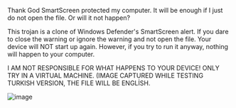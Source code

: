 Thank God SmartScreen protected my computer. It will be enough if I just do not open the file. Or will it not happen?

This trojan is a clone of Windows Defender's SmartScreen alert. If you dare to close the warning or ignore the warning and not open the file. Your device will NOT start up again. However, if you try to run it anyway, nothing will happen to your computer.

I AM NOT RESPONSIBLE FOR WHAT HAPPENS TO YOUR DEVICE! ONLY TRY IN A VIRTUAL MACHINE.
(IMAGE CAPTURED WHILE TESTING TURKISH VERSION, THE FILE WILL BE ENGLİSH.

![image](https://github.com/user-attachments/assets/779b1b9a-5993-4774-b77d-5ec802016e9a)
